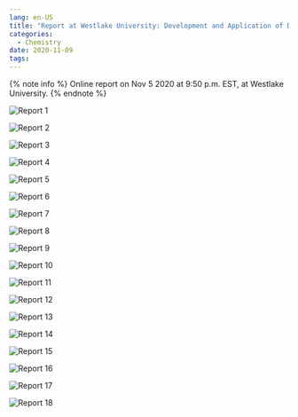 ```yaml
---
lang: en-US
title: "Report at Westlake University: Development and Application of DP and Integrating External Packages"
categories:
  - Chemistry
date: 2020-11-09
tags:
---
```

{% note info %}
Online report on Nov 5 2020 at 9:50 p.m. EST, at Westlake University.
{% endnote %}

![Report 1](https://api.njzjz.win/1l6tqCPFNjd8afU08VLfrUboKnxvmy1CX)
<!--more-->

![Report 2](https://api.njzjz.win/1l5udNi8pMRAzq-nXrO_FVveJxBp7aa1n)

![Report 3](https://api.njzjz.win/1E3OGA06F9tv8w_1BgmmYXep0OLBit28K)

![Report 4](https://api.njzjz.win/1PD3Ik5i3P5NeN79cHShWul5CMBE4KONb)

![Report 5](https://api.njzjz.win/1Ise7p47KVgZBpya0FjeEwHeTQLGbBTHv)

![Report 6](https://api.njzjz.win/1IHcp3_tEQ-TxllMt0v9fr08Dvj2Ak_CC)

![Report 7](https://api.njzjz.win/1h8-nvpnbkqHSXylolYIPDWn2wpOcP---)

![Report 8](https://api.njzjz.win/1UbObvEhUxttj2LXjKA0QiCqj2P9c5buo)

![Report 9](https://api.njzjz.win/1zbmC9_o6UO7JSGK_BIq_A8tEt7QYYfa-)

![Report 10](https://api.njzjz.win/1TqWNBYNeEoJbv7OrxC5XdR7tyzn9lvIb)

![Report 11](https://api.njzjz.win/1CieK4oXOdo8qGrC0-rnN5yQkyUp5G22j)

![Report 12](https://api.njzjz.win/1ro66OuXd4vuwW9HwuN1eeQaLZFiaf8ys)

![Report 13](https://api.njzjz.win/1WBo_7DtUWkB1q-8Ufn-PNiPStplU4s-X)

![Report 14](https://api.njzjz.win/1hI2yfZXYmwitFszwMHzq04thHwOU7cRi)

![Report 15](https://api.njzjz.win/1Vr31GIpSCOFR43kFIzMPxGeApKv104H8)

![Report 16](https://api.njzjz.win/1R9D2aTbWVTQnHvE8__cnVC8F6_dGpcKD)

![Report 17](https://api.njzjz.win/1OcR5ywDGymEEDanny0ihg5ZWwzTC76aQ)

![Report 18](https://api.njzjz.win/1yyVmSz0LFw114_Er0876yKZOvq9JJxbQ)
